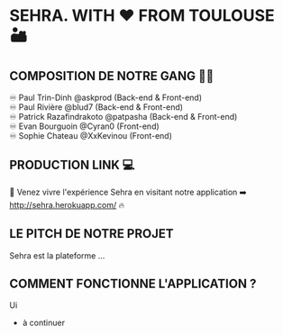 # SEHRA. WITH ♥️ FROM TOULOUSE 🏜

## COMPOSITION DE NOTRE GANG 🏴‍☠️

♾ Paul Trin-Dinh @askprod (Back-end & Front-end) <br>
♾ Paul Rivière @blud7 (Back-end & Front-end) <br>
♾ Patrick Razafindrakoto @patpasha (Back-end & Front-end) <br>
♾ Evan Bourguoin @Cyran0 (Front-end) <br>
♾ Sophie Chateau @XxKevinou (Front-end)

## PRODUCTION LINK 💻

🔆 Venez vivre l'expérience Sehra en visitant notre application ➡️ http://sehra.herokuapp.com/ 🔥

## LE PITCH DE NOTRE PROJET

Sehra est la plateforme ...

## COMMENT FONCTIONNE L'APPLICATION ?

Ui

* à continuer 
